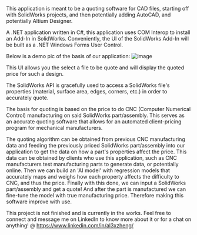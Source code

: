 This application is meant to be a quoting software for CAD files, starting off with SolidWorks projects, and then potentially adding AutoCAD, and potentially Altium Designer. 

A .NET application written in C#, this application uses COM Interop to install an Add-In in SolidWorks. Conveniently, the UI of the SolidWorks Add-In will be built as a .NET Windows Forms User Control.

Below is a demo pic of the basis of our application:
![image](https://github.com/user-attachments/assets/c147be8c-86b3-4641-bf24-d22412d0a858)

This UI allows you the select a file to be quote and will display the quoted price for such a design.

The SolidWorks API is gracefully used to access a SolidWorks file's properties (material, surface area, edges, corners, etc.) in order to accurately quote.

The basis for quoting is based on the price to do CNC (Computer Numerical Control) manufacturing on said SolidWorks part/assembly. 
This serves as an accurate quoting software that allows for an automated client-pricing program for mechanical manufacturers.

The quoting algorithm can be obtained from previous CNC manufacturing data and feeding the previously priced SolidWorks part/assembly into our application to get the data on how a part's properties affect the price. This data can be obtained by clients who use this application, such as CNC manufacturers test manufacturing parts to generate data, or potentially online. 
Then we can build an 'AI model' with regression models that accurately maps and weighs how each property affects the difficulty to CNC, and thus the price. 
Finally with this done, we can input a SolidWorks part/assembly and get a quote! And after the part is manufactured we can fine-tune the model with true manufacturing price. Therefore making
this software improve with use.

This project is not finished and is currently in the works. Feel free to connect and message me on LinkedIn to know more about it or for a chat on anything! @ https://www.linkedin.com/in/al3xzheng/ 
